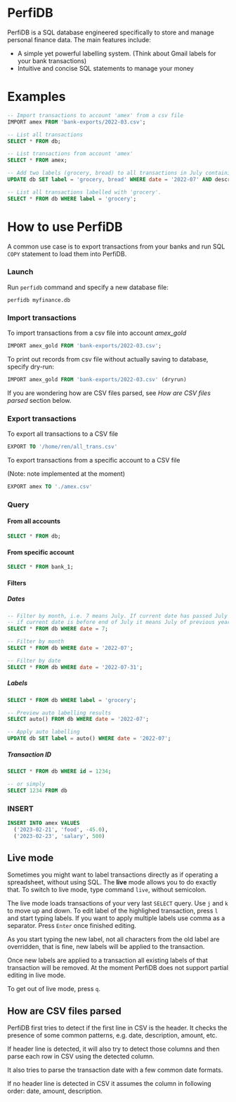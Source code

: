 # PerfiDB

PerfiDB is a SQL database engineered specifically to store and manage personal finance data. The main features include:

- A simple yet powerful labelling system. (Think about Gmail labels for your bank transactions)
- Intuitive and concise SQL statements to manage your money


# Examples
```sql
-- Import transactions to account 'amex' from a csv file
IMPORT amex FROM 'bank-exports/2022-03.csv';

-- List all transactions
SELECT * FROM db;

-- List transactions from account 'amex'
SELECT * FROM amex;

-- Add two labels (grocery, bread) to all transactions in July containing description text 'bakehouse'
UPDATE db SET label = 'grocery, bread' WHERE date = '2022-07' AND description LIKE 'bakehouse';

-- List all transactions labelled with 'grocery'.
SELECT * FROM db WHERE label = 'grocery';
```

# How to use PerfiDB
A common use case is to export transactions from your banks and run SQL `COPY` statement to load them into PerfiDB.

### Launch
Run `perfidb` command and specify a new database file:
```
perfidb myfinance.db
```

### Import transactions
To import transactions from a csv file into account _amex_gold_
```sql
IMPORT amex_gold FROM 'bank-exports/2022-03.csv';
```

To print out records from csv file without actually saving to database, specify dry-run:
```sql
IMPORT amex_gold FROM 'bank-exports/2022-03.csv' (dryrun)
```

If you are wondering how are CSV files parsed, see _How are CSV files parsed_ section below.

### Export transactions
To export all transactions to a CSV file
```sql
EXPORT TO '/home/ren/all_trans.csv'
```

To export transactions from a specific account to a CSV file

(Note: note implemented at the moment)
```sql
EXPORT amex TO './amex.csv'
```

### Query

#### From all accounts
```sql
SELECT * FROM db;
```

#### From specific account
```sql
SELECT * FROM bank_1;
```

#### Filters
##### Dates
```sql
-- Filter by month, i.e. 7 means July. If current date has passed July it means July of current year,
-- if current date is before end of July it means July of previous year.
SELECT * FROM db WHERE date = 7;

-- Filter by month
SELECT * FROM db WHERE date = '2022-07';

-- Filter by date
SELECT * FROM db WHERE date = '2022-07-31';
```

##### Labels
```sql
SELECT * FROM db WHERE label = 'grocery';

-- Preview auto labelling results
SELECT auto() FROM db WHERE date = '2022-07';

-- Apply auto labelling 
UPDATE db SET label = auto() WHERE date = '2022-07';
```

##### Transaction ID
```sql
SELECT * FROM db WHERE id = 1234;

-- or simply
SELECT 1234 FROM db
```

### INSERT
```sql
INSERT INTO amex VALUES
  ('2023-02-21', 'food', -45.0),
  ('2023-02-23', 'salary', 500)
```

## Live mode
Sometimes you might want to label transactions directly as if operating a spreadsheet, without using SQL. The **live** mode allows you to do exactly that. To switch to live mode, type command `live`, without semicolon.

The live mode loads transactions of your very last `SELECT` query. Use `j` and `k` to move up and down. To edit label of the highlighed transaction, press `l` and start typing labels. If you want to apply multiple labels use comma as a separator. Press `Enter` once finished editing.

As you start typing the new label, not all characters from the old label are overridden, that is fine, new labels will be applied to the transaction.

Once new labels are applied to a transaction all existing labels of that transaction will be removed. At the moment PerfiDB does not support partial editing in live mode.

To get out of live mode, press `q`.

## How are CSV files parsed

PerfiDB first tries to detect if the first line in CSV is the header. It checks the presence of some common patterns, e.g. date, description, amount, etc. 

If header line is detected, it will also try to detect those columns and then parse each row in CSV using the detected column.

It also tries to parse the transaction date with a few common date formats.

If no header line is detected in CSV it assumes the column in following order: date, amount, description.
